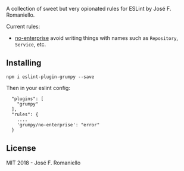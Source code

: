 A collection of sweet but very opionated rules for ESLint by José F. Romaniello.

Current rules:

-  [no-enterprise](rules/no-enterprise.md) avoid writing things with names such as `Repository`, `Service`, etc.

## Installing

```
npm i eslint-plugin-grumpy --save
```

Then in your eslint config:

```
  "plugins": [
    "grumpy"
  ],
  "rules": {
    ....
    'grumpy/no-enterprise': "error"
  }
```

## License

MIT 2018 - José F. Romaniello

